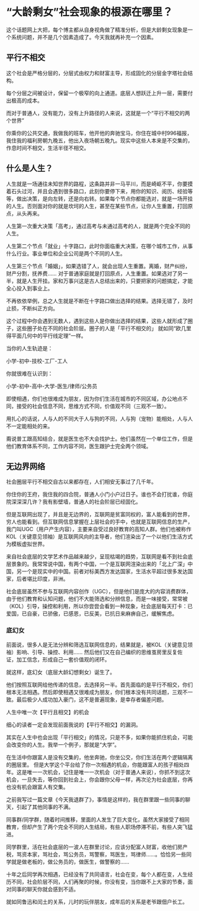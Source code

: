 # “大龄剩女”社会现象的根源在哪里？

这个话题网上大把，每个博主都从自身视角做了精准分析，但是大龄剩女现象是一个系统问题，并不是几个因素造成了。今天我就再补充一个因素。

## 平行不相交

这个社会是严格分层的，分层式由权力和财富主导，形成固化的分层金字塔社会结构。

每个分层之间被设计，保留一个极窄的向上通道。底层人想跃迁上升一层，需要付出极高的成本。

而对于普通人，没有能力，没有上升路径的人来说，这就是一个“平行不相交的两个世界”

你乘你的公共交通，我做我的班车，他开他的奔驰宝马，你住在城中村996福报，我住我的福利房朝九晚五，他出入夜场朝五晚九。现实中这些人本来是不交集的，作息时间不相交，生活半径不相交。

## 什么是人生？

人生就是一场通往未知世界的路程，这条路并非一马平川，而是崎岖不平，你要摸着石头过河，并且会遇到很多路口，此刻你要停下来，用你的知识、阅历、经验等等，做出决策，是向左转，还是向右转。如果每个节点你都能选对，就是一场开挂的人生。否则面对你的就是坎坷的人生，甚至在某些节点，让你人生重置，打回原点，从头再来。

人生第一次重大决策「高考」，通过高考与未通过高考的人，就是两个完全不同的人生。

人生第二个节点「就业」十字路口，此时你面临重大决策，在哪个城市工作，从事什么行业。事业单位和企业公司是两个不同的人生。

人生第三个节点「婚姻」，如果选错了人，就会出现人生重置。离婚，财产纠纷，财产分割，抚养费…… 对于普通家庭就是打回原点，人生重置。如果选对了另一半，就是人生开挂。家和万事兴这是古人总结出来的，只要把家的问题搞定，才能全心投入到事业上。

不再依依举例，总之人生就是不断在十字路口做出选择的结果。选择无错了，及时止损，不断纠正方向。

这个过程中你会遇到无数人，遇到这些人是你做出选择的结果，这些人就形成了圈子，这些圈子处在不同的社会阶层。圈子的人是「平行不相交的」 就如同“欧几里得平面几何中的平行线定理”一样。

当你的人生轨迹是：

小学-初中-技校-工厂-工人

你就很难在认识到：

小学-初中-高中-大学-医生/律师/公务员

即使相遇，你们也很难成为朋友，因为你们生活在城市的不同区域，办公地点不同，接受的社会信息不同，思维方式不同，价值观不同（三观不一致）。

用扎心的话说，人与人的不同大于人与狗的不同，人与狗（宠物）能相处，人与人不一定能相处的来。

甭说普工跟高知结合，就是医生也不大会找护士。他们虽然在一个单位工作，但是他们教育体系不同，工作内容不同，医生跟护士完全两个领域。



## 无边界网络

社会圈层平行不相交自古以来都存在，人们相安无事过了几千年。

你住你的王府，我住我的四合院，普通人小门小户过日子。谁也不会打扰谁，你庭院深深深几许？我有影壁墙，普通人的社会阶层已经固化。

但是互联网出现了，并且是无边界的，互联网是贫富同权的，富人能看到的世界，穷人也能看到。但互联网信息掌握在上层社会的手中，也就是互联网信息的生产，我门叫UGC（用户产生内容），主要来自受过良好教育的高知人群。他们也被称作KOL（关键意见领袖）是互联网风向的主导者，他们渲染出了一个以他们生活方式为模板虚拟世界。

来自社会底层的文学艺术作品越来越少，呈现枯竭的趋势，互联网是看不到社会底层景象的。我常常说中国，有两个中国，一个是互联网渲染出来的「北上广深」中国，另一个是现实中的中国。前者对标美西方发达国家，生活水平超过很多发达国家，后者堪比印度，非洲。

社会底层虽然不参与互联网内容创作（UGC），但是他们是庞大的内容消费群体，由于他们教育和认知问题，他们不大能筛选和分辨信息，而是一味接受，常常被（KOL）引导，操控和利用，所以你尝尝会看到一种现象，社会底层每天打卡：已爱国，已自豪，已骄傲，已感恩，已反美，已抗日来麻痹自己，缓解焦虑。

### 底幻女

前面说，很多人是无法分辨和筛选互联网信息的，结果就是，被KOL（关键意见领袖）影响、引导、操控、利用…… 然后他们又在自己编织的思维茧房里反复佐证，加工信念，形成自己一套价值观的闭环。

就这样，底幻女（底层大龄幻想剩女）诞生了。

他们按照互联网给他传递的信息，去选择另一半。首先面临的是平行不相交，你们根本无法相遇。然后即使相遇又很难成为朋友，你们根本没有共同话题，三观不一致。最后极少人成功加入豪门，这不是普遍现象，是幸存者偏差问题。

人生中唯一次【平行且相交】的机会

细心的读者一定会发现前面我说的【平行不相交】的漏洞。

其实在人生中也会出现「平行相交」的情况，只是不多，如果你能抓住机会，可能会改变你的人生。我举一个例子，那就是“大学”。

在生活中你跟富人是没有交集的，他坐奔驰，你坐公交，你们生活在两个逻辑隔离的圈层里。 但是大学这个平台给了你一次相遇的机会，你能跟富人的孩子相处四年。这是唯一一次机会，记住是唯一一次机会（对于普通人来说），你抓不到这次机会，一旦失去，等你回到社会上，你会跟你父母一样，再次沦为社会底层，你再也没有机会跟富人有交集。

之前我写过一篇文章《今天我退群了》，事情是这样的，我在群里跟一些同事的聊天，引起了其他同事的不满。

同事群/同学群，随着时间推移，里面的人发生了巨大变化，虽然大家接受了相同教育，但却产生了两个完全不同的人生结局，有些人职场停滞不前，有些人突飞猛进。

同学群里，活在社会底层的一波人在群里讨论，应该分配富人财富，收他们房产税，骂资本家，骂社会，骂公务员，骂警察，骂医生，骂律师……。恰恰另一些同学就是做老板的，做公务员的，做医生，做警察的……

十年之后同学再次相遇，已经没有了共同语言，社会在变，每个人都在变，人生经历不同，社会阶层不同，人们再聚的时候，你没有变，当你跟不上大家的节奏，面对同事的聊天你就会感到不适。

就如同鲁迅和闰土的关系，儿时的玩伴朋友，成年后的关系是老爷跟佃户长工。
